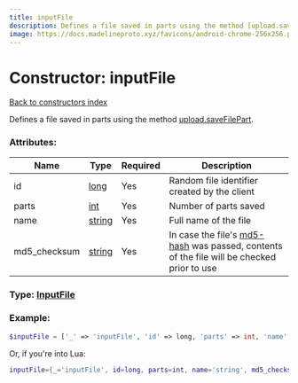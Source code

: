 ```yaml
---
title: inputFile
description: Defines a file saved in parts using the method [upload.saveFilePart](../methods/upload.saveFilePart.md).
image: https://docs.madelineproto.xyz/favicons/android-chrome-256x256.png
---
```

# Constructor: inputFile  
[Back to constructors index](index.md)



Defines a file saved in parts using the method [upload.saveFilePart](../methods/upload.saveFilePart.md).

### Attributes:

| Name     |    Type       | Required | Description |
|----------|---------------|----------|-------------|
|id|[long](../types/long.md) | Yes|Random file identifier created by the client|
|parts|[int](../types/int.md) | Yes|Number of parts saved|
|name|[string](../types/string.md) | Yes|Full name of the file|
|md5\_checksum|[string](../types/string.md) | Yes|In case the file's [md5-hash](https://en.wikipedia.org/wiki/MD5#MD5_hashes) was passed, contents of the file will be checked prior to use|



### Type: [InputFile](../types/InputFile.md)


### Example:

```php
$inputFile = ['_' => 'inputFile', 'id' => long, 'parts' => int, 'name' => 'string', 'md5_checksum' => 'string'];
```  


Or, if you're into Lua:

```lua
inputFile={_='inputFile', id=long, parts=int, name='string', md5_checksum='string'}

```


